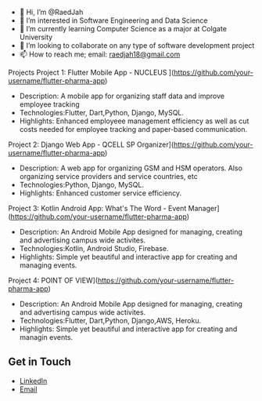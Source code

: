 - 👋 Hi, I’m @RaedJah
- 👀 I’m interested in Software Engineering and Data Science
- 🌱 I’m currently learning Computer Science as a major at Colgate University
- 💞️ I’m looking to collaborate on any type of software development project
- 📫 How to reach me; email: raedjah18@gmail.com

<!---
RaedJah/RaedJah is a ✨ special ✨ repository because its `README.md` (this file) appears on your GitHub profile.
You can click the Preview link to take a look at your changes.
--->

Projects
Project 1: Flutter Mobile App - NUCLEUS ](https://github.com/your-username/flutter-pharma-app)
- Description: A mobile app for organizing staff data and improve employee tracking 
- Technologies:Flutter, Dart,Python, Django, MySQL.
- Highlights: Enhanced employeee management efficiency as well as cut costs needed for employee tracking and paper-based communication.
  
Project 2: Django Web App - QCELL SP Organizer](https://github.com/your-username/flutter-pharma-app)
- Description: A web app for organizing GSM and HSM operators. Also organizing service providers and service countries, etc
- Technologies:Python, Django, MySQL.
- Highlights: Enhanced customer service efficiency.


Project 3: Kotlin Android App: What's The Word - Event Manager](https://github.com/your-username/flutter-pharma-app)
- Description: An Android Mobile App designed for managing, creating and advertising campus wide activites.
- Technologies:Kotlin, Android Studio, Firebase.
- Highlights: Simple yet beautiful and interactive app for creating and managing events.


Project 4: POINT OF VIEW](https://github.com/your-username/flutter-pharma-app)
- Description: An Android Mobile App designed for managing, creating and advertising campus wide activites.
- Technologies:Flutter, Dart,Python, Django,AWS, Heroku.
- Highlights: Simple yet beautiful and interactive app for creating and managin events.


 

## Get in Touch
- [LinkedIn](https://www.linkedin.com/in/your-profile)
- [Email](mailto:your.email@example.com)
